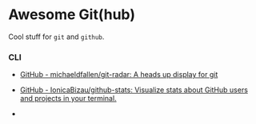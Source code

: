 # Awesome Git(hub)

Cool stuff for `git` and `github`.

### CLI

- [GitHub - michaeldfallen/git-radar: A heads up display for git](https://github.com/michaeldfallen/git-radar)

- [GitHub - IonicaBizau/github-stats: Visualize stats about GitHub users and projects in your terminal.](https://github.com/IonicaBizau/github-stats)

- 
